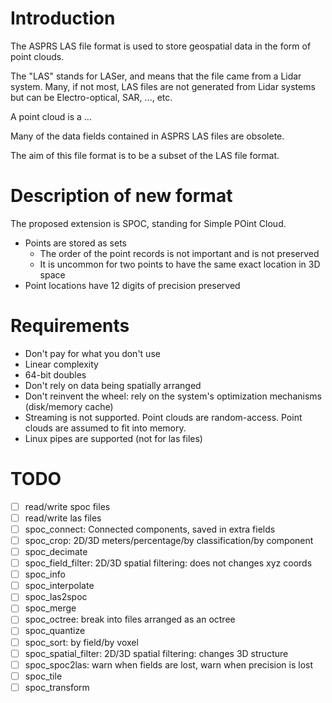 # Introduction

The ASPRS LAS file format is used to store geospatial data in the form
of point clouds.

The "LAS" stands for LASer, and means that the file came from a Lidar
system. Many, if not most, LAS files are not generated from Lidar
systems but can be Electro-optical, SAR, ..., etc.

A point cloud is a ...

Many of the data fields contained in ASPRS LAS files are obsolete.

The aim of this file format is to be a subset of the LAS file format.

# Description of new format

The proposed extension is SPOC, standing for Simple POint Cloud.

* Points are stored as sets
    * The order of the point records is not important and is not preserved
    * It is uncommon for two points to have the same exact location in
    3D space
* Point locations have 12 digits of precision preserved

# Requirements

* Don't pay for what you don't use
* Linear complexity
* 64-bit doubles
* Don't rely on data being spatially arranged
* Don't reinvent the wheel: rely on the system's optimization mechanisms
  (disk/memory cache)
* Streaming is not supported. Point clouds are random-access. Point
  clouds are assumed to fit into memory.
* Linux pipes are supported (not for las files)

# TODO

* [ ] read/write spoc files
* [ ] read/write las files
* [ ] spoc\_connect: Connected components, saved in extra fields
* [ ] spoc\_crop: 2D/3D meters/percentage/by classification/by component
* [ ] spoc\_decimate
* [ ] spoc\_field_filter: 2D/3D spatial filtering: does not changes xyz coords
* [ ] spoc\_info
* [ ] spoc\_interpolate
* [ ] spoc\_las2spoc
* [ ] spoc\_merge
* [ ] spoc\_octree: break into files arranged as an octree
* [ ] spoc\_quantize
* [ ] spoc\_sort: by field/by voxel
* [ ] spoc\_spatial_filter: 2D/3D spatial filtering: changes 3D structure
* [ ] spoc\_spoc2las: warn when fields are lost, warn when precision is lost
* [ ] spoc\_tile
* [ ] spoc\_transform
